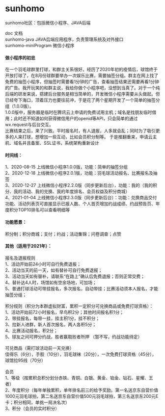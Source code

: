 # sunhomo
sunhomo社区：包括微信小程序、JAVA后端

doc 文档<br>
sunhomo-java JAVA后端应用程序，负责管理系统及对外接口 <br>
sunhomo-miniProgram 微信小程序

#### 做小程序的初忠
在一个羽毛球群里打球，和群主关系很好。经历了2020年初的疫情后，球馆终于开放打球了，在8月份球群要举办一次娱乐比赛，需要抽签分组。群主在网上找了免费的抽签小程序，但抽签时需要看1分钟的广告，查看抽签结果还需要再看1分钟的广告。我开玩笑的和群主说，我给你做个小程序吧，没想到当真了。对于一个纯后端的研发来说，搭建后台服务是相当简单的，开发微信小程序需要从头做起。但已经夸下海口，顶着压力也要往前冲，于是花了两个星期开发了一个简单的抽签分组（1.0.0版）。<br>
1.0.0版中，服务器是临时在腾讯云上申请的免费试用主机；域名是找朋友临时借用；此时还不知道如何获得微信用户的openid等API，只会简单的通过wx.request与后台交互。<br>
比赛结束之后，来了兴致。平时报名时，有人退报，人多就会乱；同时为了吸引更多的人来打球，想增加一些互动，比如会员积分制等。
于是推翻重来，申请云主机、域名并且备案、SSL证书，系统架构重新设计

#### 时间线：
1、2020-08-15 上线微信小程序1.0.0版，功能：简单的抽签分组 <br>
2、2020-12-18 上线微信小程序2.0.1版，功能：羽毛球活动报名、比赛报名及抽签 <br>
3、2020-12-27 上线微信小程序2.2.0版（同步更新后台），功能：我的（我的积分、我的活动、我的兑换、我的年度排名、会员权益及积分商城）<br>
4、2021-01-04 上线微信小程序2.3.0版（同步更新后台）：功能：兑换商品交付功能、活动列表页可直接显示已报人数、个人首页增加约战成绩、约战预告页、年度积分TOP10排名可以查看明细等

#### 功能愿景：
积分制；积分商城；支付；约战；活动集锦；问卷调查；点赞

#### 其他（适用于2021年）：
报名及退报规则<br>
1、活动开始前24小时可自行免费退报； <br>
2、活动当天的前一天，如有替补可自行免费退报； <br>
3、活动当天如有替补，请联系“在路上”确认后免费退报；否则正常交费； <br>
4、替补达4人时，场馆如有空余场地，可加场； <br>
5、普通打球活动可带挂报名，多次报名，自动带挂；比赛活动须本人报名，才能抽签分组； <br> <br>
积分规则（积分为本群虚拟财富，累积一定积分可兑换商品或免费打球资格）： <br>
1、活动开始前72小时报名，早鸟积2分；其他时间报名积1分； <br>
2、带挂报名，每带一挂，挂主积1分，挂不积分； <br>
3、拉新人进群，新人首次报名，两人各积5分； <br>
4、比赛活动报名，积2分； <br>
5、球友之间可押分约战，胜者赢取败者所押 （暂不写，约战功能待定） <br> <br>
可兑商品（需打球活动前一天兑换） <br>
佳得乐（6分），手胶（10分），羽毛球袜（20分），一次免费打球资格（45分），球馆拉95线（70分） <br> <br>
会员 <br>
1、等级（按累积总积分划分赤铁、青铜、白银、黄金、铂金、钻石、星耀、王者） <br>
2、年度积分（每年单独累积，单年排名前三的给予奖励。第一名送京东自营价值1000元羽毛球拍，第二名送京东自营价值500元羽毛球拍，第三名送京东200元E卡；积分相同，单挑一局决名次） <br>
3、积分（会员的实时积分）
